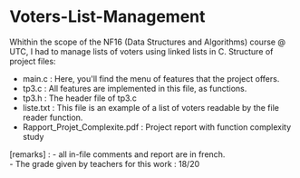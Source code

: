 # Voters-List-Management

Whithin the scope of the NF16 (Data Structures and Algorithms) course @ UTC, I had to manage lists of voters using linked lists in C. 
Structure of project files:
  - main.c : Here, you'll find the menu of features that the project offers.
  - tp3.c : All features are implemented in this file, as functions.
  - tp3.h : The header file of tp3.c
  - liste.txt : This file is an example of a list of voters readable by the file reader function.
  - Rapport_Projet_Complexite.pdf : Project report with function complexity study
  
  
[remarks] : - all in-file comments and report are in french.  
            - The grade given by teachers for this work : 18/20 
